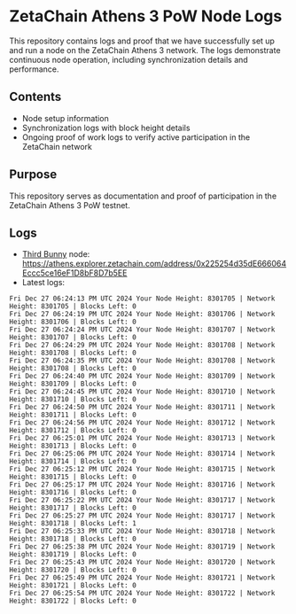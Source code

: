 # ZetaChain Athens 3 PoW Node Logs
This repository contains logs and proof that we have successfully set up and run a node on the ZetaChain Athens 3 network. The logs demonstrate continuous node operation, including synchronization details and performance.

## Contents
- Node setup information
- Synchronization logs with block height details
- Ongoing proof of work logs to verify active participation in the ZetaChain network

## Purpose
This repository serves as documentation and proof of participation in the ZetaChain Athens 3 PoW testnet.

## Logs

- [Third Bunny](https://thirdbunny.xyz/) node: https://athens.explorer.zetachain.com/address/0x225254d35dE666064Eccc5ce16eF1D8bF8D7b5EE
- Latest logs:
```
Fri Dec 27 06:24:13 PM UTC 2024 Your Node Height: 8301705 | Network Height: 8301705 | Blocks Left: 0
Fri Dec 27 06:24:19 PM UTC 2024 Your Node Height: 8301706 | Network Height: 8301706 | Blocks Left: 0
Fri Dec 27 06:24:24 PM UTC 2024 Your Node Height: 8301707 | Network Height: 8301707 | Blocks Left: 0
Fri Dec 27 06:24:29 PM UTC 2024 Your Node Height: 8301708 | Network Height: 8301708 | Blocks Left: 0
Fri Dec 27 06:24:35 PM UTC 2024 Your Node Height: 8301708 | Network Height: 8301708 | Blocks Left: 0
Fri Dec 27 06:24:40 PM UTC 2024 Your Node Height: 8301709 | Network Height: 8301709 | Blocks Left: 0
Fri Dec 27 06:24:45 PM UTC 2024 Your Node Height: 8301710 | Network Height: 8301710 | Blocks Left: 0
Fri Dec 27 06:24:50 PM UTC 2024 Your Node Height: 8301711 | Network Height: 8301711 | Blocks Left: 0
Fri Dec 27 06:24:56 PM UTC 2024 Your Node Height: 8301712 | Network Height: 8301712 | Blocks Left: 0
Fri Dec 27 06:25:01 PM UTC 2024 Your Node Height: 8301713 | Network Height: 8301713 | Blocks Left: 0
Fri Dec 27 06:25:06 PM UTC 2024 Your Node Height: 8301714 | Network Height: 8301714 | Blocks Left: 0
Fri Dec 27 06:25:12 PM UTC 2024 Your Node Height: 8301715 | Network Height: 8301715 | Blocks Left: 0
Fri Dec 27 06:25:17 PM UTC 2024 Your Node Height: 8301716 | Network Height: 8301716 | Blocks Left: 0
Fri Dec 27 06:25:22 PM UTC 2024 Your Node Height: 8301717 | Network Height: 8301717 | Blocks Left: 0
Fri Dec 27 06:25:27 PM UTC 2024 Your Node Height: 8301717 | Network Height: 8301718 | Blocks Left: 1
Fri Dec 27 06:25:33 PM UTC 2024 Your Node Height: 8301718 | Network Height: 8301718 | Blocks Left: 0
Fri Dec 27 06:25:38 PM UTC 2024 Your Node Height: 8301719 | Network Height: 8301719 | Blocks Left: 0
Fri Dec 27 06:25:43 PM UTC 2024 Your Node Height: 8301720 | Network Height: 8301720 | Blocks Left: 0
Fri Dec 27 06:25:49 PM UTC 2024 Your Node Height: 8301721 | Network Height: 8301721 | Blocks Left: 0
Fri Dec 27 06:25:54 PM UTC 2024 Your Node Height: 8301722 | Network Height: 8301722 | Blocks Left: 0
```
